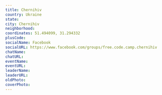 ```yaml
---
title: Chernihiv
country: Ukraine
state: 
city: Chernihiv
neighborhood: 
coordinates: 51.494099, 31.294332
plusCode:
socialName: Facebook
socialURL: https://www.facebook.com/groups/free.code.camp.chernihiv
chatName:
chatURL:
eventName:
eventURL:
leaderName:
leaderURL:
oldPhoto: 
coverPhoto:
---
```

